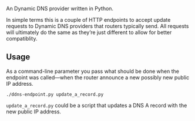 An Dynamic DNS provider written in Python.

In simple terms this is a couple of HTTP endpoints to accept update requests to Dynamic DNS providers that routers typically send. All requests will ultimately do the same as they’re just different to allow for better compatiblity.

## Usage

As a command-line parameter you pass what should be done when the endpoint was called—when the router announce a new possibly new public IP address.

```
./ddns-endpoint.py update_a_record.py
```

`update_a_record.py` could be a script that updates a DNS A record with the new public IP address.
